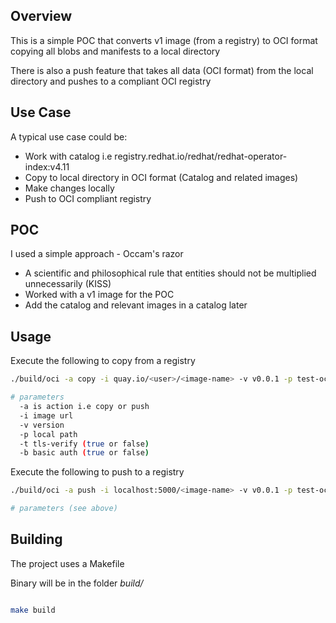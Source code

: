 ## Overview

This is a simple POC that converts v1 image (from a registry) to OCI format
copying all blobs and manifests to a local directory

There is also a push feature that takes all data (OCI format) from the local directory
and pushes to a compliant OCI registry

## Use Case

A typical use case could be:
- Work with catalog i.e registry.redhat.io/redhat/redhat-operator-index:v4.11
- Copy to local directory in OCI format (Catalog and related images)
- Make changes locally
- Push to OCI compliant registry

## POC 

I used a simple approach - Occam's razor

- A scientific and philosophical rule that entities should not be multiplied unnecessarily (KISS)
- Worked with a v1 image for the POC
- Add the catalog and relevant images in a catalog later


## Usage

Execute the following to copy from a registry

```bash
./build/oci -a copy -i quay.io/<user>/<image-name> -v v0.0.1 -p test-oci -t true -b false

# parameters
  -a is action i.e copy or push
  -i image url
  -v version
  -p local path
  -t tls-verify (true or false)
  -b basic auth (true or false)
```

Execute the following to push to a registry

```bash
./build/oci -a push -i localhost:5000/<image-name> -v v0.0.1 -p test-oci -t false -b true

# parameters (see above)

```

## Building

The project uses a Makefile

Binary will be in the folder *build/*

```bash

make build
```
